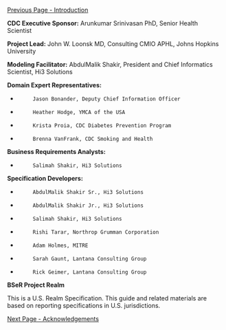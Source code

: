 [Previous Page - Introduction](Introduction.html)

**CDC Executive Sponsor:** Arunkumar Srinivasan PhD, Senior Health Scientist

**Project Lead:** John W. Loonsk MD, Consulting CMIO APHL, Johns Hopkins University

**Modeling Facilitator:** AbdulMalik Shakir, President and Chief Informatics Scientist, Hi3 Solutions

**Domain Expert Representatives:**

*          Jason Bonander, Deputy Chief Information Officer

*          Heather Hodge, YMCA of the USA

*          Krista Proia, CDC Diabetes Prevention Program

*          Brenna VanFrank, CDC Smoking and Health

**Business Requirements Analysts:**

*          Salimah Shakir, Hi3 Solutions

**Specification Developers:**

*          AbdulMalik Shakir Sr., Hi3 Solutions

*          AbdulMalik Shakir Jr., Hi3 Solutions

*          Salimah Shakir, Hi3 Solutions

*          Rishi Tarar, Northrop Grumman Corporation

*          Adam Holmes, MITRE
 
*          Sarah Gaunt, Lantana Consulting Group

*          Rick Geimer, Lantana Consulting Group

**BSeR Project Realm**

This is a U.S. Realm Specification. This guide and related materials are based on reporting specifications in U.S. jurisdictions.

[Next Page - Acknowledgements](Acknowledgements.html)